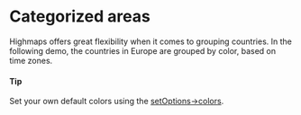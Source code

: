 # Categorized areas
Highmaps offers great flexibility when it comes to grouping countries. In the following demo, the countries in Europe are grouped by color, based on time zones.
#### Tip
Set your own default colors using the [setOptions->colors](https://jsfiddle.net/gh/get/library/pure/highcharts/highcharts/tree/master/samples/highcharts/chart/colors/).